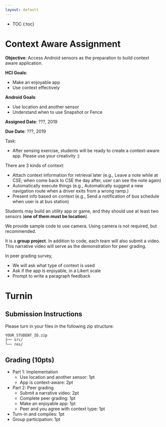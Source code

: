 ```yaml
---
layout: default
---
```


* TOC
{:toc}

# Context Aware Assignment

**Objective**: Access Android sensors as the preparation to build context aware application.

**HCI Goals**:
- Make an enjoyable app
- Use context effectively

**Android Goals**:
- Use location and another sensor
- Understand when to use Snapshot or Fence

**Assigned Date**: ???, 2019

**Due Date**: ???, 2019

Task:
- After sensing exercise, students will be ready to create a context-aware app. Please use your creativity :)

There are 3 kinds of context:
- Attach context information for retrieval later (e.g., Leave a note while at CSE; when come back to CSE the day after, user can see the note again)
- Automatically execute things (e.g., Automatically suggest a new navigation route when a driver exits from a wrong ramp.)
- Present info based on context (e.g., Send a notification of bus schedule when user is at bus station)

Students may build an utility app or game, and they should use at least two sensors (**one of them must be location**).

We provide sample code to use camera. Using camera is not required, but recommended.

It is a **group project**. In addition to code, each team will also submit a video. This narrative video will serve as the demonstration for peer grading.

In peer grading survey,
- We will ask what type of context is used
- Ask if the app is enjoyable, in a Likert scale
- Prompt to write a paragraph feedback


# Turnin
## Submission Instructions

Please turn in your files in the following zip structure:

```bash
YOUR_STUDENT_ID.zip
├── src/
└── res/
```

## Grading (10pts)

- Part 1: Implementation
  - Use location and another sensor: 1pt
  - App is context-aware: 2pt
- Part 2: Peer grading
  - Submit a narrative video: 2pt
  - Complete peer grading: 1pt
  - Make an enjoyable app: 1pt
  - Peer and you agree with context type: 1pt
- Turn-in and compiles: 1pt
- Group participation: 1pt